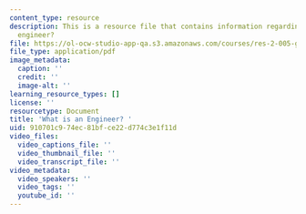 ```yaml
---
content_type: resource
description: This is a resource file that contains information regarding what is an
  engineer?
file: https://ol-ocw-studio-app-qa.s3.amazonaws.com/courses/res-2-005-girls-who-build-make-your-own-wearables-workshop-spring-2015/910701c974ec81bfce22d774c3e1f11d_MITRES_2_005S15_Speaker.pdf
file_type: application/pdf
image_metadata:
  caption: ''
  credit: ''
  image-alt: ''
learning_resource_types: []
license: ''
resourcetype: Document
title: 'What is an Engineer? '
uid: 910701c9-74ec-81bf-ce22-d774c3e1f11d
video_files:
  video_captions_file: ''
  video_thumbnail_file: ''
  video_transcript_file: ''
video_metadata:
  video_speakers: ''
  video_tags: ''
  youtube_id: ''
---
```

